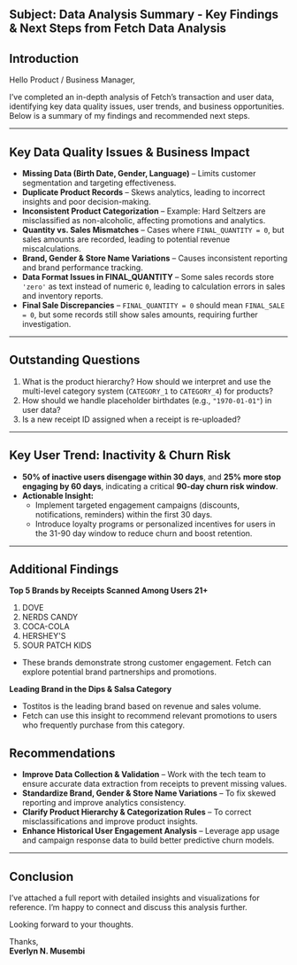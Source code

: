 ## Subject: Data Analysis Summary - Key Findings & Next Steps from Fetch Data Analysis

## Introduction  
Hello Product / Business Manager,  

I’ve completed an in-depth analysis of Fetch’s transaction and user data, identifying key data quality issues, user trends, and business opportunities. Below is a summary of my findings and recommended next steps.  

---

## Key Data Quality Issues & Business Impact  
- **Missing Data (Birth Date, Gender, Language)** – Limits customer segmentation and targeting effectiveness.  
- **Duplicate Product Records** – Skews analytics, leading to incorrect insights and poor decision-making.  
- **Inconsistent Product Categorization** – Example: Hard Seltzers are misclassified as non-alcoholic, affecting promotions and analytics.  
- **Quantity vs. Sales Mismatches** – Cases where `FINAL_QUANTITY = 0`, but sales amounts are recorded, leading to potential revenue miscalculations.  
- **Brand, Gender & Store Name Variations** – Causes inconsistent reporting and brand performance tracking.  
- **Data Format Issues in FINAL_QUANTITY** – Some sales records store `'zero'` as text instead of numeric `0`, leading to calculation errors in sales and inventory reports.  
- **Final Sale Discrepancies** – `FINAL_QUANTITY = 0` should mean `FINAL_SALE = 0`, but some records still show sales amounts, requiring further investigation.  

---

## Outstanding Questions  
1. What is the product hierarchy? How should we interpret and use the multi-level category system (`CATEGORY_1` to `CATEGORY_4`) for products?  
2. How should we handle placeholder birthdates (e.g., `"1970-01-01"`) in user data?
3. Is a new receipt ID assigned when a receipt is re-uploaded?    

---

## Key User Trend: Inactivity & Churn Risk  
- **50% of inactive users disengage within 30 days**, and **25% more stop engaging by 60 days**, indicating a critical **90-day churn risk window**.  
- **Actionable Insight:**  
  - Implement targeted engagement campaigns (discounts, notifications, reminders) within the first 30 days.  
  - Introduce loyalty programs or personalized incentives for users in the 31-90 day window to reduce churn and boost retention.  

---
## Additional Findings
**Top 5 Brands by Receipts Scanned Among Users 21+**
  1. DOVE
  2. NERDS CANDY
  3. COCA-COLA
  4. HERSHEY'S
  5. SOUR PATCH KIDS
- These brands demonstrate strong customer engagement. Fetch can explore potential brand partnerships and promotions.

**Leading Brand in the Dips & Salsa Category**
  - Tostitos is the leading brand based on revenue and sales volume.
  - Fetch can use this insight to recommend relevant promotions to users who frequently purchase from this category.

## Recommendations  
- **Improve Data Collection & Validation** – Work with the tech team to ensure accurate data extraction from receipts to prevent missing values.  
- **Standardize Brand, Gender & Store Name Variations** – To fix skewed reporting and improve analytics consistency.  
- **Clarify Product Hierarchy & Categorization Rules** – To correct misclassifications and improve product insights.  
- **Enhance Historical User Engagement Analysis** – Leverage app usage and campaign response data to build better predictive churn models.  

---

## Conclusion  
I’ve attached a full report with detailed insights and visualizations for reference. I’m happy to connect and discuss this analysis further.  

Looking forward to your thoughts.  

Thanks,  
**Everlyn N. Musembi**  
